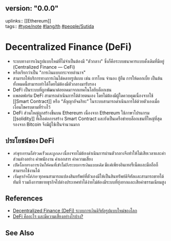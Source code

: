 ## version: "0.0.0"
uplinks:: [[Ethereum]]  
tags:: [](app://obsidian.md/index.html#type/note)[#type/note](app://obsidian.md/index.html#type/note) [](app://obsidian.md/index.html#lang/th)[#lang/th](app://obsidian.md/index.html#lang/th) [](app://obsidian.md/index.html#people/Sutida)[#people/Sutida](app://obsidian.md/index.html#people/Sutida)

# Decentralized Finance (DeFi)
- ระบบทางการเงินรูปแบบใหม่ที่ไม่จำเป็นต้องมี "ตัวกลาง" ซึ่งก็คือระบบธนาคารเเบบดั้งเดิมที่มีอยู่ (Centralized Finance — CeFi) 
- หรือเรียกว่าเป็น "การเงินแบบกระจายอำนาจ"
- สามารถให้บริการทางการเงินได้หลายรูปแบบ เช่น การโอน จำนอง กู้ยืม การให้ดอกเบี้ย เป็นต้น ทั้งหมดนี้สามารถทำได้โดยไม่ต้องมีตัวกลางมารับรอง
- DeFi เป็นระบบที่ถูกพัฒนาต่อยอดมาจากเทคโนโลยีบล็อกเชน
- เเพลตฟอร์ม DeFi สามารถดำเนินการได้ด้วยตนเอง โดยไม่ต้องมีผู้ใดควบคุมเนื่องจากใช้ [[Smart Contract]] หรือ “สัญญาอัจฉริยะ” ในระบบสามารถดำเนินการได้ด้วยตัวเองเมื่อเงื่อนไขครบตามที่ร่างไว้
- DeFi ส่วนใหญ่ถูกสร้างขึ้นบน Ethereum เนื่องจาก Ethereum ใช้ภาษาโปรแกรม [[solidity]] ที่เอื้อต่อการสร้าง Smart Contract และยังเป็นเครือข่ายบล็อกเชนที่ใหญ่ที่สุดรองจาก Bitcoin จึงมีผู้ใช้เป็นจำนวนมาก

## ประโยชน์ของ DeFi
- *ทำธุรกรรมได้รวดเร็วและถูกลง* 
เนื่องจากไม่ต้องดำเนินการผ่านตัวกลางจึงทำให้ไม่เสียเวลาเเละค่าส่วนต่างอย่าง ค่าพนักงาน ค่าเอกสาร ค่าความเสี่ยง 
-  *เปิดโลกทางการเงินให้คนที่เข้าไม่ถึงระบบการเงินแบบเดิม*
มีเเค่เพียงอินเทอรืเน็ตเเละมือถือก็สามารถใช้งานได้
- *เริ่มธุรกิจได้ง่าย*
ทุกคนสามารถแปลงสินทรัพย์ที่ตัวเองมีให้เป็นสินทรัพย์ดิจิทัลเเละสามารถขายได้ทันที รวมถึงการขยายธุรกิจไปต่างประเทศทำได้ง่ายไม่ต้องมีระบบที่ยุ่งยากเเละเสียค่าธรรมเนียมสูง

## References
- [Decentralized Finance (DeFi) ระบบการเงินดิจิทัลรูปแบบใหม่ของโลก](https://zipmex.com/th/learn/decentralized-finance-defi-explained/)
- [DeFi คืออะไร และมีความเสี่ยงอย่างไรบ้าง?](https://www.bitkub.com/blog/whatisdefi-f6dc6916c9a8)

## See Also
